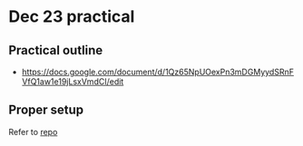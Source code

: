 # Dec 23 practical

## Practical outline

- https://docs.google.com/document/d/1Qz65NpUOexPn3mDGMyydSRnFVfQ1aw1e19jLsxVmdCI/edit

## Proper setup

Refer to [repo](https://github.com/jaezeu/terraform-ec2-coaching.git)
